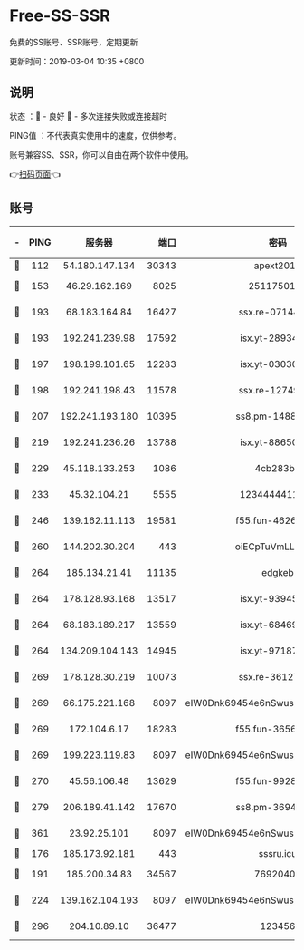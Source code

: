 # Free-SS-SSR

免费的SS账号、SSR账号，定期更新

更新时间：2019-03-04 10:35 +0800

## 说明

状态     ：🙂 - 良好 🙁 - 多次连接失败或连接超时

PING值   ：不代表真实使用中的速度，仅供参考。

账号兼容SS、SSR，你可以自由在两个软件中使用。

👉[扫码页面](https://liesauer.github.io/free-ss-ssr.github.io/)👈

## 账号

|-|PING|服务器|端口|密码|加密方式|区域|
|:----:|:----:|:-----:|-----:|:----:|:----:|:----:|
|🙂|112|54.180.147.134|30343|apext2019|chacha20|KR|
|🙂|153|46.29.162.169|8025|2511750146|aes-256-cfb|RU|
|🙂|193|68.183.164.84|16427|ssx.re-07144593|aes-256-cfb|US|
|🙂|193|192.241.239.98|17592|isx.yt-28934471|aes-256-cfb|US|
|🙂|197|198.199.101.65|12283|isx.yt-03030510|aes-256-cfb|US|
|🙂|198|192.241.198.43|11578|ssx.re-12749222|aes-256-cfb|US|
|🙂|207|192.241.193.180|10395|ss8.pm-14887083|aes-256-cfb|US|
|🙂|219|192.241.236.26|13788|isx.yt-88650870|aes-256-cfb|US|
|🙂|229|45.118.133.253|1086|4cb283b8|aes-256-cfb|SG|
|🙂|233|45.32.104.21|5555|1234444411111|aes-256-cfb|SG|
|🙂|246|139.162.11.113|19581|f55.fun-46262690|aes-256-cfb|SG|
|🙂|260|144.202.30.204|443|oiECpTuVmLLxk4Ts|aes-256-cfb|US|
|🙂|264|185.134.21.41|11135|edgkeb|aes-256-cfb|GB|
|🙂|264|178.128.93.168|13517|isx.yt-93945310|aes-256-cfb|SG|
|🙂|264|68.183.189.217|13559|isx.yt-68469421|aes-256-cfb|SG|
|🙂|264|134.209.104.143|14945|isx.yt-97187184|aes-256-cfb|SG|
|🙂|269|178.128.30.219|10073|ssx.re-36127052|aes-256-cfb|SG|
|🙂|269|66.175.221.168|8097|eIW0Dnk69454e6nSwuspv9DmS201tQ0D|aes-256-cfb|US|
|🙂|269|172.104.6.17|18283|f55.fun-36565083|aes-256-cfb|US|
|🙂|269|199.223.119.83|8097|eIW0Dnk69454e6nSwuspv9DmS201tQ0D|aes-256-cfb|US|
|🙂|270|45.56.106.48|13629|f55.fun-99286814|aes-256-cfb|US|
|🙂|279|206.189.41.142|17670|ss8.pm-36944551|aes-256-cfb|SG|
|🙂|361|23.92.25.101|8097|eIW0Dnk69454e6nSwuspv9DmS201tQ0D|aes-256-cfb|US|
|🙂|176|185.173.92.181|443|sssru.icu|rc4-md5|RU|
|🙂|191|185.200.34.83|34567|76920400|aes-256-cfb|US|
|🙂|224|139.162.104.193|8097|eIW0Dnk69454e6nSwuspv9DmS201tQ0D|aes-256-cfb|JP|
|🙂|296|204.10.89.10|36477|123456|aes-256-cfb|US|
